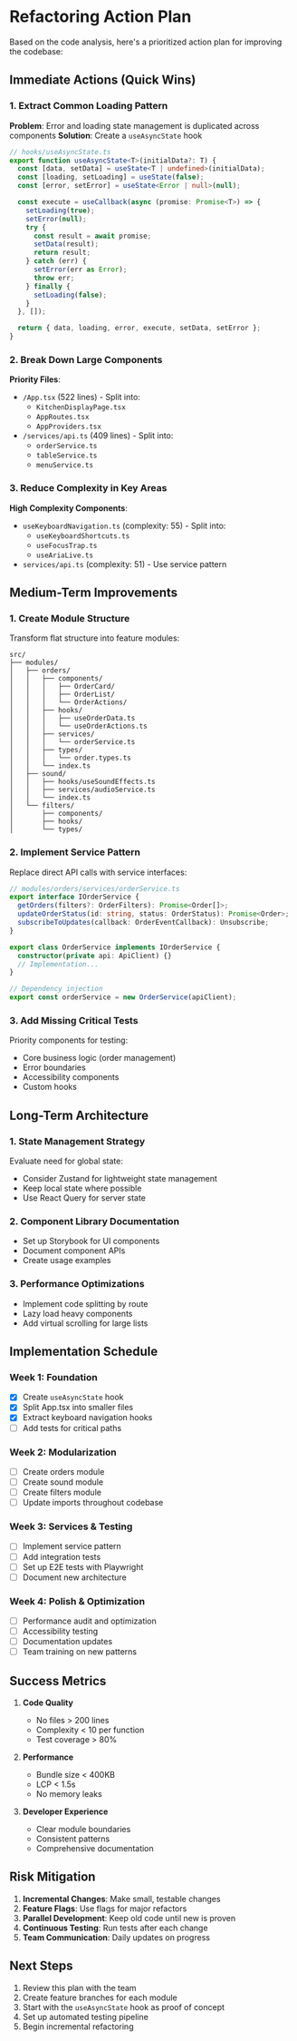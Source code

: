 # Refactoring Action Plan

Based on the code analysis, here's a prioritized action plan for improving the codebase:

## Immediate Actions (Quick Wins)

### 1. Extract Common Loading Pattern
**Problem**: Error and loading state management is duplicated across components
**Solution**: Create a `useAsyncState` hook

```typescript
// hooks/useAsyncState.ts
export function useAsyncState<T>(initialData?: T) {
  const [data, setData] = useState<T | undefined>(initialData);
  const [loading, setLoading] = useState(false);
  const [error, setError] = useState<Error | null>(null);

  const execute = useCallback(async (promise: Promise<T>) => {
    setLoading(true);
    setError(null);
    try {
      const result = await promise;
      setData(result);
      return result;
    } catch (err) {
      setError(err as Error);
      throw err;
    } finally {
      setLoading(false);
    }
  }, []);

  return { data, loading, error, execute, setData, setError };
}
```

### 2. Break Down Large Components
**Priority Files**:
- `/App.tsx` (522 lines) - Split into:
  - `KitchenDisplayPage.tsx`
  - `AppRoutes.tsx`
  - `AppProviders.tsx`
- `/services/api.ts` (409 lines) - Split into:
  - `orderService.ts`
  - `tableService.ts`
  - `menuService.ts`

### 3. Reduce Complexity in Key Areas
**High Complexity Components**:
- `useKeyboardNavigation.ts` (complexity: 55) - Split into:
  - `useKeyboardShortcuts.ts`
  - `useFocusTrap.ts`
  - `useAriaLive.ts`
- `services/api.ts` (complexity: 51) - Use service pattern

## Medium-Term Improvements

### 1. Create Module Structure
Transform flat structure into feature modules:

```
src/
├── modules/
│   ├── orders/
│   │   ├── components/
│   │   │   ├── OrderCard/
│   │   │   ├── OrderList/
│   │   │   └── OrderActions/
│   │   ├── hooks/
│   │   │   ├── useOrderData.ts
│   │   │   └── useOrderActions.ts
│   │   ├── services/
│   │   │   └── orderService.ts
│   │   ├── types/
│   │   │   └── order.types.ts
│   │   └── index.ts
│   ├── sound/
│   │   ├── hooks/useSoundEffects.ts
│   │   ├── services/audioService.ts
│   │   └── index.ts
│   └── filters/
│       ├── components/
│       ├── hooks/
│       └── types/
```

### 2. Implement Service Pattern
Replace direct API calls with service interfaces:

```typescript
// modules/orders/services/orderService.ts
export interface IOrderService {
  getOrders(filters?: OrderFilters): Promise<Order[]>;
  updateOrderStatus(id: string, status: OrderStatus): Promise<Order>;
  subscribeToUpdates(callback: OrderEventCallback): Unsubscribe;
}

export class OrderService implements IOrderService {
  constructor(private api: ApiClient) {}
  // Implementation...
}

// Dependency injection
export const orderService = new OrderService(apiClient);
```

### 3. Add Missing Critical Tests
Priority components for testing:
- Core business logic (order management)
- Error boundaries
- Accessibility components
- Custom hooks

## Long-Term Architecture

### 1. State Management Strategy
Evaluate need for global state:
- Consider Zustand for lightweight state management
- Keep local state where possible
- Use React Query for server state

### 2. Component Library Documentation
- Set up Storybook for UI components
- Document component APIs
- Create usage examples

### 3. Performance Optimizations
- Implement code splitting by route
- Lazy load heavy components
- Add virtual scrolling for large lists

## Implementation Schedule

### Week 1: Foundation
- [x] Create `useAsyncState` hook
- [x] Split App.tsx into smaller files
- [x] Extract keyboard navigation hooks
- [ ] Add tests for critical paths

### Week 2: Modularization
- [ ] Create orders module
- [ ] Create sound module
- [ ] Create filters module
- [ ] Update imports throughout codebase

### Week 3: Services & Testing
- [ ] Implement service pattern
- [ ] Add integration tests
- [ ] Set up E2E tests with Playwright
- [ ] Document new architecture

### Week 4: Polish & Optimization
- [ ] Performance audit and optimization
- [ ] Accessibility testing
- [ ] Documentation updates
- [ ] Team training on new patterns

## Success Metrics

1. **Code Quality**
   - No files > 200 lines
   - Complexity < 10 per function
   - Test coverage > 80%

2. **Performance**
   - Bundle size < 400KB
   - LCP < 1.5s
   - No memory leaks

3. **Developer Experience**
   - Clear module boundaries
   - Consistent patterns
   - Comprehensive documentation

## Risk Mitigation

1. **Incremental Changes**: Make small, testable changes
2. **Feature Flags**: Use flags for major refactors
3. **Parallel Development**: Keep old code until new is proven
4. **Continuous Testing**: Run tests after each change
5. **Team Communication**: Daily updates on progress

## Next Steps

1. Review this plan with the team
2. Create feature branches for each module
3. Start with the `useAsyncState` hook as proof of concept
4. Set up automated testing pipeline
5. Begin incremental refactoring